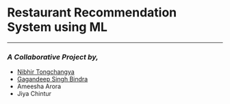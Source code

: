 # Restaurant Recommendation System using ML
---
### _A Collaborative Project by,_ 

- [Nibhir Tongchangya](https://github.com/nibton) 
- [Gagandeep Singh Bindra](https://github.com/gagandeep00)
- Ameesha Arora
- Jiya Chintur
